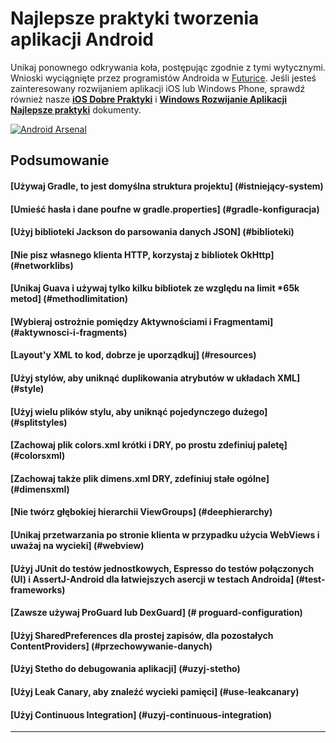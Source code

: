 # Najlepsze praktyki tworzenia aplikacji Android

Unikaj ponownego odkrywania koła, postępując zgodnie z tymi wytycznymi. Wnioski wyciągnięte przez programistów Androida w [Futurice](http://www.futurice.com). Jeśli jesteś zainteresowany rozwijaniem aplikacji iOS lub Windows Phone, sprawdź również nasze [**iOS Dobre Praktyki**](https://github.com/futurice/ios-good-practices) i [**Windows Rozwijanie Aplikacji Najlepsze praktyki**](https://github.com/futurice/windows-app-development-best-practices) dokumenty.

[![Android Arsenal](https://img.shields.io/badge/Android%20Arsenal-android--best--practices-brightgreen.svg?style=flat)](https://android-arsenal.com/details/1/1091) 

## Podsumowanie

#### [Używaj Gradle, to jest domyślna struktura projektu] (#istniejący-system)
#### [Umieść hasła i dane poufne w gradle.properties] (#gradle-konfiguracja)
#### [Użyj biblioteki Jackson do parsowania danych JSON] (#biblioteki)
#### [Nie pisz własnego klienta HTTP, korzystaj z bibliotek OkHttp] (#networklibs)
#### [Unikaj Guava i używaj tylko kilku bibliotek ze względu na limit *65k metod] (#methodlimitation)
#### [Wybieraj ostrożnie pomiędzy Aktywnościami i Fragmentami] (#aktywnosci-i-fragments)
#### [Layout'y XML to kod, dobrze je uporządkuj] (#resources)
#### [Użyj stylów, aby uniknąć duplikowania atrybutów w układach XML] (#style)
#### [Użyj wielu plików stylu, aby uniknąć pojedynczego dużego] (#splitstyles)
#### [Zachowaj plik colors.xml krótki i DRY, po prostu zdefiniuj paletę] (#colorsxml)
#### [Zachowaj także plik dimens.xml DRY, zdefiniuj stałe ogólne] (#dimensxml)
#### [Nie twórz głębokiej hierarchii ViewGroups] (#deephierarchy)
#### [Unikaj przetwarzania po stronie klienta w przypadku użycia WebViews i uważaj na wycieki] (#webview)
#### [Użyj JUnit do testów jednostkowych, Espresso do testów połączonych (UI) i AssertJ-Android dla łatwiejszych asercji w testach Androida] (#test-frameworks)
#### [Zawsze używaj ProGuard lub DexGuard] (# proguard-configuration)
#### [Użyj SharedPreferences dla prostej zapisów, dla pozostałych ContentProviders] (#przechowywanie-danych)
#### [Użyj Stetho do debugowania aplikacji] (#uzyj-stetho)
#### [Użyj Leak Canary, aby znaleźć wycieki pamięci] (#use-leakcanary)
#### [Użyj Continuous Integration] (#uzyj-continuous-integration)

----------
